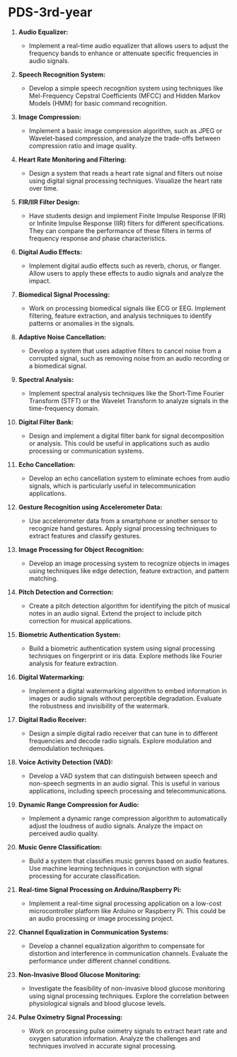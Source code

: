 # PDS-3rd-year


1. **Audio Equalizer:**
   - Implement a real-time audio equalizer that allows users to adjust the frequency bands to enhance or attenuate specific frequencies in audio signals.

2. **Speech Recognition System:**
   - Develop a simple speech recognition system using techniques like Mel-Frequency Cepstral Coefficients (MFCC) and Hidden Markov Models (HMM) for basic command recognition.

3. **Image Compression:**
   - Implement a basic image compression algorithm, such as JPEG or Wavelet-based compression, and analyze the trade-offs between compression ratio and image quality.

4. **Heart Rate Monitoring and Filtering:**
   - Design a system that reads a heart rate signal and filters out noise using digital signal processing techniques. Visualize the heart rate over time.

5. **FIR/IIR Filter Design:**
   - Have students design and implement Finite Impulse Response (FIR) or Infinite Impulse Response (IIR) filters for different specifications. They can compare the performance of these filters in terms of frequency response and phase characteristics.

6. **Digital Audio Effects:**
   - Implement digital audio effects such as reverb, chorus, or flanger. Allow users to apply these effects to audio signals and analyze the impact.

7. **Biomedical Signal Processing:**
   - Work on processing biomedical signals like ECG or EEG. Implement filtering, feature extraction, and analysis techniques to identify patterns or anomalies in the signals.

8. **Adaptive Noise Cancellation:**
   - Develop a system that uses adaptive filters to cancel noise from a corrupted signal, such as removing noise from an audio recording or a biomedical signal.

9. **Spectral Analysis:**
   - Implement spectral analysis techniques like the Short-Time Fourier Transform (STFT) or the Wavelet Transform to analyze signals in the time-frequency domain.

10. **Digital Filter Bank:**
    - Design and implement a digital filter bank for signal decomposition or analysis. This could be useful in applications such as audio processing or communication systems.

11. **Echo Cancellation:**
    - Develop an echo cancellation system to eliminate echoes from audio signals, which is particularly useful in telecommunication applications.

12. **Gesture Recognition using Accelerometer Data:**
    - Use accelerometer data from a smartphone or another sensor to recognize hand gestures. Apply signal processing techniques to extract features and classify gestures.

13. **Image Processing for Object Recognition:**
    - Develop an image processing system to recognize objects in images using techniques like edge detection, feature extraction, and pattern matching.

14. **Pitch Detection and Correction:**
    - Create a pitch detection algorithm for identifying the pitch of musical notes in an audio signal. Extend the project to include pitch correction for musical applications.

15. **Biometric Authentication System:**
    - Build a biometric authentication system using signal processing techniques on fingerprint or iris data. Explore methods like Fourier analysis for feature extraction.

16. **Digital Watermarking:**
    - Implement a digital watermarking algorithm to embed information in images or audio signals without perceptible degradation. Evaluate the robustness and invisibility of the watermark.

17. **Digital Radio Receiver:**
    - Design a simple digital radio receiver that can tune in to different frequencies and decode radio signals. Explore modulation and demodulation techniques.

18. **Voice Activity Detection (VAD):**
    - Develop a VAD system that can distinguish between speech and non-speech segments in an audio signal. This is useful in various applications, including speech processing and telecommunications.

19. **Dynamic Range Compression for Audio:**
    - Implement a dynamic range compression algorithm to automatically adjust the loudness of audio signals. Analyze the impact on perceived audio quality.

20. **Music Genre Classification:**
    - Build a system that classifies music genres based on audio features. Use machine learning techniques in conjunction with signal processing for accurate classification.

21. **Real-time Signal Processing on Arduino/Raspberry Pi:**
    - Implement a real-time signal processing application on a low-cost microcontroller platform like Arduino or Raspberry Pi. This could be an audio processing or image processing project.

22. **Channel Equalization in Communication Systems:**
    - Develop a channel equalization algorithm to compensate for distortion and interference in communication channels. Evaluate the performance under different channel conditions.

23. **Non-Invasive Blood Glucose Monitoring:**
    - Investigate the feasibility of non-invasive blood glucose monitoring using signal processing techniques. Explore the correlation between physiological signals and blood glucose levels.

24. **Pulse Oximetry Signal Processing:**
    - Work on processing pulse oximetry signals to extract heart rate and oxygen saturation information. Analyze the challenges and techniques involved in accurate signal processing.



